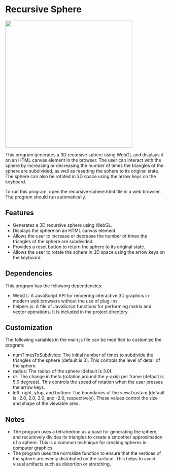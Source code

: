 # Recursive Sphere

<img src="https://user-images.githubusercontent.com/108101472/210532442-55d57c8e-ff3c-491e-b29d-ec1907389c54.jpg" width="400">

This program generates a 3D recursive sphere using WebGL and displays it on an HTML canvas element in the browser. The user can interact with the sphere by increasing or decreasing the number of times the triangles of the sphere are subdivided, as well as resetting the sphere to its original state. The sphere can also be rotated in 3D space using the arrow keys on the keyboard.

To run this program, open the recursive-sphere.html file in a web browser. The program should run automatically.

## Features

  * Generates a 3D recursive sphere using WebGL.
  * Displays the sphere on an HTML canvas element.
  * Allows the user to increase or decrease the number of times the triangles of the sphere are subdivided.
  * Provides a reset button to return the sphere to its original state.
  * Allows the user to rotate the sphere in 3D space using the arrow keys on the keyboard.

## Dependencies

This program has the following dependencies:

  * WebGL: A JavaScript API for rendering interactive 3D graphics in modern web browsers without the use of plug-ins.
  * helpers.js: A file of JavaScript functions for performing matrix and vector operations. It is included in the project directory.
    
## Customization

The following variables in the main.js file can be modified to customize the program:

  * numTimesToSubdivide: The initial number of times to subdivide the triangles of the sphere (default is 3). This controls the level of detail of the sphere.
  * radius: The radius of the sphere (default is 3.0).
  * dr: The change in theta (rotation around the y-axis) per frame (default is 5.0 degrees). This controls the speed of rotation when the user presses the arrow keys.
  * left, right, ytop, and bottom: The boundaries of the view frustum (default is -2.0, 2.0, 2.0, and -2.0, respectively). These values control the size and shape of the viewable area.

## Notes

  * The program uses a tetrahedron as a base for generating the sphere, and recursively divides its triangles to create a smoother approximation of a sphere. This is a common technique for creating spheres in computer graphics.
  * The program uses the normalize function to ensure that the vertices of the sphere are evenly distributed on the surface. This helps to avoid visual artifacts such as distortion or stretching.

